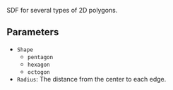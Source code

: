 SDF for several types of 2D polygons.

## Parameters

* `Shape`
  * `pentagon`
  * `hexagon`
  * `octogon`
* `Radius`: The distance from the center to each edge.